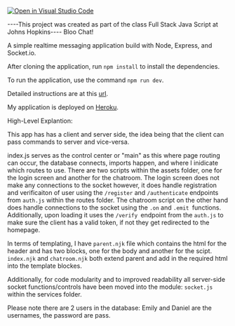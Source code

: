 [![Open in Visual Studio Code](https://classroom.github.com/assets/open-in-vscode-c66648af7eb3fe8bc4f294546bfd86ef473780cde1dea487d3c4ff354943c9ae.svg)](https://classroom.github.com/online_ide?assignment_repo_id=7690474&assignment_repo_type=AssignmentRepo)

----This project was created as part of the class Full Stack Java Script at Johns Hopkins----
Bloo Chat!

A simple realtime messaging application build with Node, Express, and Socket.io.

After cloning the application, run `npm install` to install the dependencies. 

To run the application, use the command `npm run dev`.

Detailed instructions are at this [url](https://cs280spring.github.io/hw/hw5/index.html).

My application is deployed on [Heroku](https://bloo-chat-ddrozdo1.herokuapp.com/).


High-Level Explantion:

This app has has a client and server side, the idea being that the client can pass commands to server and vice-versa. 

index.js serves as the control center or "main" as this where page routing can occur, the database connects, imports happen, and where I inidicate which routes to use. There are two scripts within the assets folder, one for the login screen and another for the chatroom. The login screen does not make any connections to the socket however, it does handle registration and verificaiton of user using the `/register` and `/authenticate` endpoints from `auth.js` within the routes folder. The chatroom script on the other hand does handle connections to the socket using the `.on` and `.emit `functions. Additionally, upon loading it uses the `/verify `endpoint from the `auth.js` to make sure the client has a valid token, if not they get redirected to the homepage. 

In terms of templating, I have `parent.njk` file which contains the html for the header and has two blocks, one for the body and another for the scipt. `index.njk` and `chatroom.njk` both extend parent and add in the required html into the template blockes.

Additionally, for code modularity and to improved readability all server-side socket functions/controls have been moved into the module: `socket.js` within the services folder.

Please note there are 2 users in the database: Emily and Daniel are the usernames, the password are pass.
